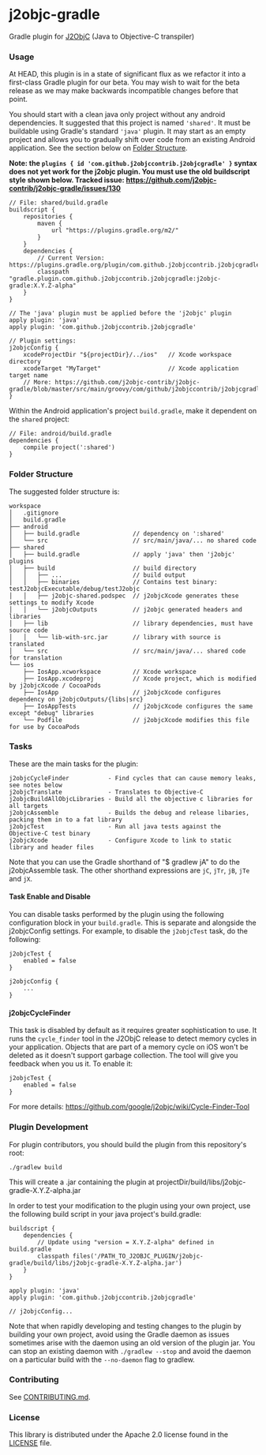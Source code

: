 # j2objc-gradle
Gradle plugin for [J2ObjC](https://github.com/google/j2objc) (Java to Objective-C transpiler)

### Usage
At HEAD, this plugin is in a state of significant flux as we refactor it into a first-class
Gradle plugin for our beta. You may wish to wait for the beta release as we may make backwards
incompatible changes before that point.

You should start with a clean java only project without any android dependencies. It suggested that
this project is named `'shared'`. It must be buildable using Gradle's standard `'java'` plugin.
It may start as an empty project and allows you to gradually shift over code from an existing
Android application. See the section below on [Folder Structure](#folder-structure).

**Note: the `plugins { id 'com.github.j2objccontrib.j2objcgradle' }` syntax does
not yet work for the j2objc plugin. You must use the old buildscript style shown below.
Tracked issue: https://github.com/j2objc-contrib/j2objc-gradle/issues/130**

    // File: shared/build.gradle
    buildscript {
        repositories {
            maven {
                url "https://plugins.gradle.org/m2/"
            }
        }
        dependencies {
            // Current Version: https://plugins.gradle.org/plugin/com.github.j2objccontrib.j2objcgradle
            classpath "gradle.plugin.com.github.j2objccontrib.j2objcgradle:j2objc-gradle:X.Y.Z-alpha"
        }
    }

    // The 'java' plugin must be applied before the 'j2objc' plugin
    apply plugin: 'java'
    apply plugin: 'com.github.j2objccontrib.j2objcgradle'

    // Plugin settings:
    j2objcConfig {
        xcodeProjectDir "${projectDir}/../ios"   // Xcode workspace directory
        xcodeTarget "MyTarget"                   // Xcode application target name
        // More: https://github.com/j2objc-contrib/j2objc-gradle/blob/master/src/main/groovy/com/github/j2objccontrib/j2objcgradle/J2objcPluginExtension.groovy#L25
    }

Within the Android application's project `build.gradle`, make it dependent on the `shared` project:

    // File: android/build.gradle
    dependencies {
        compile project(':shared')
    }

### Folder Structure

The suggested folder structure is:

    workspace
    │   .gitignore
    │   build.gradle
    ├── android
    │   ├── build.gradle               // dependency on ':shared'
    │   └── src                        // src/main/java/... no shared code
    ├── shared
    │   ├── build.gradle               // apply 'java' then 'j2objc' plugins
    │   ├── build                      // build directory
    │   │   ├── ...                    // build output
    │   │   ├── binaries               // Contains test binary: testJ2objcExecutable/debug/testJ2objc
    │   │   ├── j2objc-shared.podspec  // j2objcXcode generates these settings to modify Xcode
    │   │   └── j2objcOutputs          // j2objc generated headers and libraries
    │   ├── lib                        // library dependencies, must have source code
    │   │   └── lib-with-src.jar       // library with source is translated
    │   └── src                        // src/main/java/... shared code for translation
    └── ios
        ├── IosApp.xcworkspace         // Xcode workspace
        ├── IosApp.xcodeproj           // Xcode project, which is modified by j2objcXcode / CocoaPods
        ├── IosApp                     // j2objcXcode configures dependency on j2objcOutputs/{libs|src}
        ├── IosAppTests                // j2objcXcode configures the same except "debug" libraries
        └── Podfile                    // j2objcXcode modifies this file for use by CocoaPods

### Tasks

These are the main tasks for the plugin:

    j2objcCycleFinder           - Find cycles that can cause memory leaks, see notes below
    j2objcTranslate             - Translates to Objective-C
    j2objcBuildAllObjcLibraries - Build all the objective c libraries for all targets
    j2objcAssemble              - Builds the debug and release libaries, packing them in to a fat library
    j2objcTest                  - Run all java tests against the Objective-C test binary
    j2objcXcode                 - Configure Xcode to link to static library and header files

Note that you can use the Gradle shorthand of "$ gradlew jA" to do the j2objcAssemble task.
The other shorthand expressions are `jC`, `jTr`, `jB`, `jTe` and `jX`.

#### Task Enable and Disable

You can disable tasks performed by the plugin using the following configuration block in your
`build.gradle`. This is separate and alongside the j2objcConfig settings. For example, to
disable the `j2objcTest` task, do the following:

    j2objcTest {
        enabled = false
    }

    j2objcConfig {
        ...
    }

#### j2objcCycleFinder

This task is disabled by default as it requires greater sophistication to use. It runs the
`cycle_finder` tool in the J2ObjC release to detect memory cycles in your application.
Objects that are part of a memory cycle on iOS won't be deleted as it doesn't support
garbage collection. The tool will give you feedback when you us it. To enable it:

    j2objcTest {
        enabled = false
    }

For more details: https://github.com/google/j2objc/wiki/Cycle-Finder-Tool


### Plugin Development

For plugin contributors, you should build the plugin from this repository's root:

    ./gradlew build

This will create a .jar containing the plugin at projectDir/build/libs/j2objc-gradle-X.Y.Z-alpha.jar

In order to test your modification to the plugin using your own project, use the following build script in your
java project's build.gradle:

    buildscript {
        dependencies {
            // Update using "version = X.Y.Z-alpha" defined in build.gradle
            classpath files('/PATH_TO_J2OBJC_PLUGIN/j2objc-gradle/build/libs/j2objc-gradle-X.Y.Z-alpha.jar')
        }
    }

    apply plugin: 'java'
    apply plugin: 'com.github.j2objccontrib.j2objcgradle'

    // j2objcConfig...

Note that when rapidly developing and testing changes to the plugin by building your own project,
avoid using the Gradle daemon as issues sometimes arise with the daemon using an old version
of the plugin jar.  You can stop an existing daemon with `./gradlew --stop` and avoid the daemon
on a particular build with the `--no-daemon` flag to gradlew.

### Contributing
See [CONTRIBUTING.md](CONTRIBUTING.md#quick-start).

### License

This library is distributed under the Apache 2.0 license found in the
[LICENSE](./LICENSE) file.
